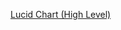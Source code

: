 [Lucid Chart (High Level)]([https://lucid.app/lucidchart/57428cad-fb5e-49a1-b5ec-48e67c425399/edit?beaconFlow[…]8&invitationId=inv_be0ece70-91e5-4c54-a994-b062c73b29ff&page=0_0](https://lucid.app/lucidchart/57428cad-fb5e-49a1-b5ec-48e67c425399/edit?beaconFlowId=8EA94329F1F606B8&invitationId=inv_be0ece70-91e5-4c54-a994-b062c73b29ff&page=0_0#))
